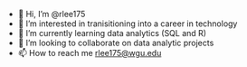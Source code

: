 - 👋 Hi, I’m @rlee175
- 👀 I’m interested in tranisitioning into a career in technology
- 🌱 I’m currently learning data analytics (SQL and R) 
- 💞️ I’m looking to collaborate on data analytic projects
- 📫 How to reach me rlee175@wgu.edu

<!---
rlee175/rlee175 is a ✨ special ✨ repository because its `README.md` (this file) appears on your GitHub profile.
You can click the Preview link to take a look at your changes.
--->

